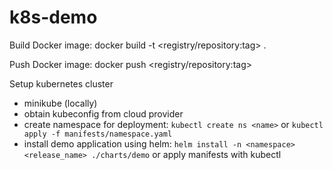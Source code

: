 # k8s-demo

Build Docker image: docker build -t <registry/repository:tag> .

Push Docker image: docker push <registry/repository:tag>

Setup kubernetes cluster
  - minikube (locally)
  - obtain kubeconfig from cloud provider
  - create namespace for deployment: `kubectl create ns <name>` or `kubectl apply -f manifests/namespace.yaml`
  - install demo application using helm: `helm install -n <namespace> <release_name> ./charts/demo` or apply manifests with kubectl
